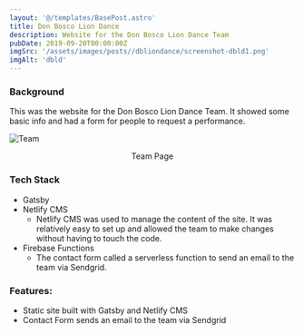 ```yaml
---
layout: '@/templates/BasePost.astro'
title: Don Bosco Lion Dance
description: Website for the Don Bosco Lion Dance Team
pubDate: 2019-09-20T00:00:00Z
imgSrc: '/assets/images/posts//dbliondance/screenshot-dbld1.png'
imgAlt: 'dbld'
---
```


### Background

This was the website for the Don Bosco Lion Dance Team. It showed some basic info and had a form for people to request a performance. 

![Team](/assets/images/posts/dbliondance/screenshot-dbld2.png 'Team page')
<figcaption align="center">Team Page</figcaption>

### Tech Stack

- Gatsby
- Netlify CMS
  - Netlify CMS was used to manage the content of the site. It was relatively easy to set up and allowed the team to make changes without having to touch the code.
- Firebase Functions
  - The contact form called a serverless function to send an email to the team via Sendgrid.

### Features:

- Static site built with Gatsby and Netlify CMS
- Contact Form sends an email to the team via Sendgrid

